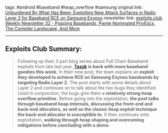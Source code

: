 tags: #android #baseband #heap_overflow #samsung
original link: [Unburdened By What Has Been: Exploiting New Attack Surfaces in Radio Layer 2 for Baseband RCE on Samsung Exynos](https://labs.taszk.io/articles/post/there_will_be_bugs/?ref=blog.exploits.club) 
newsletter link: [exploits.club Weekly Newsletter 32 - Popping Basebands, Pwnie Nominated PrivEscs, The Compiler Landscape, And More](https://blog.exploits.club/exploits-club-weekly-newsletter-32-2/)

---
## Exploits Club Summary:
> Following up their 3 part blog series about Full Chain Baseband exploits from late last year, [**Taszk**](https://taszk.io/?ref=blog.exploits.club) **is back with more baseband goodies this week.** In their new post, the team explains an **exploit they developed to achieve RCE on Samsung Exynos basebands by targeting Radio Layer 2.** The post starts with some details about Layer 2 and continues on to talk about the two bugs they identified. Used in conjunction, the bugs give them a **relatively strong heap overflow primitive.** Before going into the exploitation, **the post talks through baseband heap internals, discussing the front-end and back-end allocators, as well as the classic heap exploit technique the back-end allocator is susceptible to**. It then continues onto exploitation, **walking through heap shaping and overcoming mitigations before concluding with a demo.**